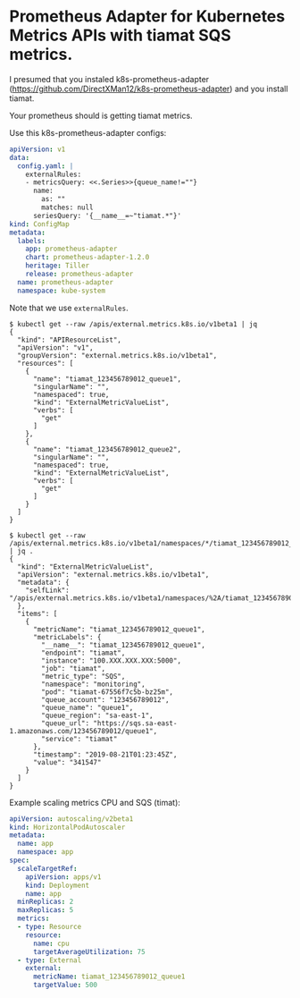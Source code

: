 # Prometheus Adapter for Kubernetes Metrics APIs with tiamat SQS metrics.
I presumed that you instaled k8s-prometheus-adapter (https://github.com/DirectXMan12/k8s-prometheus-adapter) and you install tiamat.

Your prometheus should is getting tiamat metrics.

Use this k8s-prometheus-adapter configs:

```yaml
apiVersion: v1
data:
  config.yaml: |
    externalRules:
    - metricsQuery: <<.Series>>{queue_name!=""}
      name:
        as: ""
        matches: null
      seriesQuery: '{__name__=~"tiamat.*"}'
kind: ConfigMap
metadata:
  labels:
    app: prometheus-adapter
    chart: prometheus-adapter-1.2.0
    heritage: Tiller
    release: prometheus-adapter
  name: prometheus-adapter
  namespace: kube-system
```

Note that we use `externalRules`.

```shell
$ kubectl get --raw /apis/external.metrics.k8s.io/v1beta1 | jq
{
  "kind": "APIResourceList",
  "apiVersion": "v1",
  "groupVersion": "external.metrics.k8s.io/v1beta1",
  "resources": [
    {
      "name": "tiamat_123456789012_queue1",
      "singularName": "",
      "namespaced": true,
      "kind": "ExternalMetricValueList",
      "verbs": [
        "get"
      ]
    },
    {
      "name": "tiamat_123456789012_queue2",
      "singularName": "",
      "namespaced": true,
      "kind": "ExternalMetricValueList",
      "verbs": [
        "get"
      ]
    }
  ]
}
```

```shell
$ kubectl get --raw /apis/external.metrics.k8s.io/v1beta1/namespaces/*/tiamat_123456789012_queue1 | jq .
{
  "kind": "ExternalMetricValueList",
  "apiVersion": "external.metrics.k8s.io/v1beta1",
  "metadata": {
    "selfLink": "/apis/external.metrics.k8s.io/v1beta1/namespaces/%2A/tiamat_123456789012_queue1"
  },
  "items": [
    {
      "metricName": "tiamat_123456789012_queue1",
      "metricLabels": {
        "__name__": "tiamat_123456789012_queue1",
        "endpoint": "tiamat",
        "instance": "100.XXX.XXX.XXX:5000",
        "job": "tiamat",
        "metric_type": "SQS",
        "namespace": "monitoring",
        "pod": "tiamat-67556f7c5b-bz25m",
        "queue_account": "123456789012",
        "queue_name": "queue1",
        "queue_region": "sa-east-1",
        "queue_url": "https://sqs.sa-east-1.amazonaws.com/123456789012/queue1",
        "service": "tiamat"
      },
      "timestamp": "2019-08-21T01:23:45Z",
      "value": "341547"
    }
  ]
}
```

Example scaling metrics CPU and SQS (timat):

```yaml
apiVersion: autoscaling/v2beta1
kind: HorizontalPodAutoscaler
metadata:
  name: app
  namespace: app
spec:
  scaleTargetRef:
    apiVersion: apps/v1
    kind: Deployment
    name: app
  minReplicas: 2
  maxReplicas: 5
  metrics:
  - type: Resource
    resource:
      name: cpu
      targetAverageUtilization: 75
  - type: External
    external:
      metricName: tiamat_123456789012_queue1
      targetValue: 500
```
